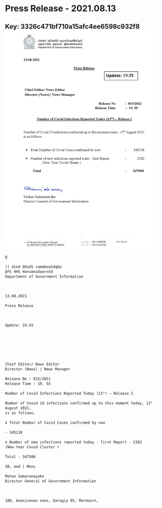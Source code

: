 # Press Release  - 2021.08.13 
Key: 3326c471bf710a15afc4ee6598c932f8 
![img](img/3326c471bf710a15afc4ee6598c932f8.jpg)
---
```
@

)) died QOadS cemmboeSdqQa
DFS HHS Honsmnadaerntd
Department of Government Information

 

13.08.2021

Press Release

 

Update: 19.55

 

 

 

Chief Editor/ News Editor
Director (News) / News Manager

Release No : 815/2021
Release Time : 19. 55

Number of Covid Infections Reported Today (13") — Release I

Number of Covid 19 infections confirmed up to this moment today, 13" August 2021,
is as follows,

¢ Total Number of Covid Cases confirmed by now

- 345118

¢ Number of new infections reported today - first Report - 2382
(New Year Covid Cluster )

Total - 347500

SB, eed | Mens

Mohan Samaranayake
Director General of Government Information

 

188, Anexivenan noes, Garogiy 05, Mardoorn,

 

```
